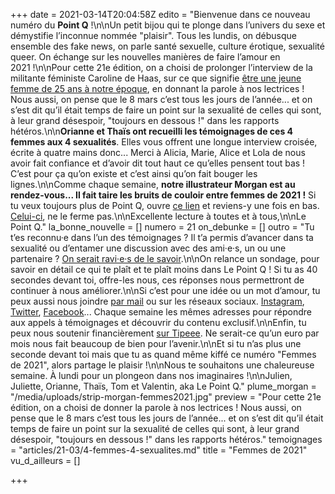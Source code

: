 +++
date = 2021-03-14T20:04:58Z
edito = "Bienvenue dans ce nouveau numéro du **Point Q**&nbsp;!\n\nUn petit bijou qui te plonge dans l’univers du sexe et démystifie l’inconnue nommée \"plaisir\". Tous les lundis, on débusque ensemble des fake news, on parle santé sexuelle, culture érotique, sexualité queer. On échange sur les nouvelles manières de faire l’amour en 2021&nbsp;!\n\nPour cette 21e édition, on a choisi de prolonger l’interview de la militante féministe Caroline de Haas, sur ce que signifie [être une jeune femme de 25 ans à notre époque](https://lepointq.com/newsletters/8-mars-on-a-rencontre-caroline-de-haas-fondatrice-de-noustoutes/), en donnant la parole à nos lectrices&nbsp;! Nous aussi, on pense que le 8 mars c’est tous les jours de l’année... et on s’est dit qu’il était temps de faire un point sur la sexualité de celles qui sont, à leur grand désespoir, \"toujours en dessous&nbsp;!\" dans les rapports hétéros.\n\n**Orianne et Thaïs ont recueilli les témoignages de ces 4 femmes aux 4 sexualités**. Elles vous offrent une longue interview croisée, écrite à quatre mains donc... Merci à Alicia, Marie, Alice et Lola de nous avoir fait confiance et d’avoir dit tout haut ce qu’elles pensent tout bas&nbsp;! C’est pour ça qu’on existe et c’est ainsi qu’on fait bouger les lignes.\n\nComme chaque semaine, **notre illustrateur Morgan est au rendez-vous... Il fait taire les bruits de couloir entre femmes de 2021&nbsp;!** Si tu veux toujours plus de Point Q, ouvre [ce lien](https://forms.gle/5qzgVnWV4AXFaVqD9) et reviens-y une fois en bas. [Celui-ci](https://fr.tipeee.com/le-point-q), ne le ferme pas.\n\nExcellente lecture à toutes et à tous,\n\nLe Point Q."
la_bonne_nouvelle = []
numero = 21
on_debunke = []
outro = "Tu t’es reconnu·e dans l’un des témoignages&nbsp;? Il t’a permis d’avancer dans ta sexualité ou d’entamer une discussion avec des ami·e·s, un ou une partenaire&nbsp;? [On serait ravi·e·s de le savoir](https://docs.google.com/forms/d/1wgQgC-RiTgysc_8FEphl-nh2o1MjPRJtXH1TFpzkhE4/edit?fbclid=IwAR2PwopkQa0HfBzjj7D5SRCxM3iMxRws0dTfu0J90qV-7-u9NQsznyjLhxI).\n\nOn relance un sondage, pour savoir en détail ce qui te plaît et te plaît moins dans Le Point Q&nbsp;! Si tu as 40 secondes devant toi, offre-les nous, ces réponses nous permettront de continuer à nous améliorer.\n\nSi c’est pour une idée ou un mot d’amour, tu peux aussi nous joindre [par mail](mailto:contact@lepointq.com) ou sur les réseaux sociaux. [Instagram](https://www.instagram.com/lepoint.q/), [Twitter](https://twitter.com/LePointQ), [Facebook](https://www.facebook.com/lepointq.news)... Chaque semaine les mêmes adresses pour répondre aux appels à témoignages et découvrir du contenu exclusif.\n\nEnfin, tu peux nous soutenir financièrement [sur Tipeee](https://fr.tipeee.com/le-point-q). Ne serait-ce qu’un euro par mois nous fait beaucoup de bien pour l’avenir.\n\nEt si tu n’as plus une seconde devant toi mais que tu as quand même kiffé ce numéro \"Femmes de 2021\", alors partage le plaisir&nbsp;!\n\nNous te souhaitons une chaleureuse semaine. À lundi pour un plongeon dans nos imaginaires&nbsp;!\n\nJulien, Juliette, Orianne, Thaïs, Tom et Valentin, aka Le Point Q."
plume_morgan = "/media/uploads/strip-morgan-femmes2021.jpg"
preview = "Pour cette 21e édition, on a choisi de donner la parole à nos lectrices&nbsp;! Nous aussi, on pense que le 8 mars c’est tous les jours de l’année... et on s’est dit qu’il était temps de faire un point sur la sexualité de celles qui sont, à leur grand désespoir, \"toujours en dessous&nbsp;!\" dans les rapports hétéros."
temoignages = "articles/21-03/4-femmes-4-sexualites.md"
title = "Femmes de 2021"
vu_d_ailleurs = []

+++
